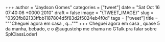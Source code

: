
+++
author = "Jaydson Gomes"
categories = ["tweet"]
date = "Sat Oct 16 07:40:06 +0000 2010"
draft = false
image = "{TWEET_IMAGE}"
slug = "0393fb82133ffbb1187804d5f83d2f5024eb4f0d"
tags = ["tweet"]
title = """Cheguei agora em casa , q..."""
+++
Cheguei agora em casa , quase 5 da manha, bebado, e  o @augustohp me  chama no GTalk pra falar  sobre SplClassLoderl
